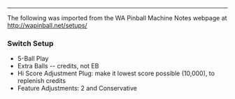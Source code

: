 ***
The following was imported from the WA Pinball Machine Notes webpage at http://wapinball.net/setups/
### Switch Setup
-   5-Ball Play
-   Extra Balls -- credits, not EB
-   Hi Score Adjustment Plug: make it lowest score possible (10,000), to replenish credits
-   Feature Adjustments: 2 and Conservative